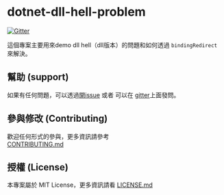 ﻿# dotnet-dll-hell-problem

[![Gitter](https://img.shields.io/gitter/room/nwjs/nw.js.svg)](https://gitter.im/dotnet-dll-hell-problem/Lobby?utm_source=share-link&utm_medium=link&utm_campaign=share-link)

這個專案主要用來demo dll hell（dll版本）的問題和如何透過 `bindingRedirect` 來解決。

## 幫助 (support)

如果有任何問題，可以透過[開issue](https://github.com/alantsai-samples/dotnet-dll-hell-problem/issues/new) 或者 可以在 [gitter](https://gitter.im/dotnet-dll-hell-problem/Lobby?utm_source=share-link&utm_medium=link&utm_campaign=share-link)上面發問。

## 參與修改 (Contributing)

歡迎任何形式的參與，更多資訊請參考  
[CONTRIBUTING.md](CONTRIBUTING.md)

## 授權 (License)

本專案屬於 MIT License，更多資訊請看 [LICENSE.md](LICENSE.md)
